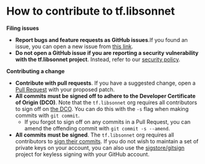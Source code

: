 # How to contribute to tf.libsonnet

**Filing issues**

- **Report bugs and feature requests as GitHub issues**.If you found an issue, you can open a new issue from [this
  link](https://github.com/tf-libsonnet/libgenerator/issues/new/choose).
- **Do not open a GitHub issue if you are reporting a security vulnerability with the tf.libsonnet project**. Instead,
  refer to our [security policy](/SECURITY.md).


**Contributing a change**

- **Contribute with pull requests**. If you have a suggested change, open a [Pull
  Request](https://docs.github.com/en/pull-requests) with your proposed patch.
- **All commits must be signed off to adhere to the Developer Certificate of Origin (DCO)**. Note that the
  `tf.libsonnet` org requires all contributors to sign off on [the DCO](https://developercertificate.org/). You can do
  this with the `-s` flag when making commits with `git commit`.
    - If you forgot to sign off on any commits in a Pull Request, you can amend the offending commit with `git commit -s
      --amend`.
- **All commits must be signed**. The `tf.libsonnet` org requires all contributors to [sign their
  commits](https://docs.github.com/en/authentication/managing-commit-signature-verification/signing-commits). If you do
  not wish to maintain a set of private keys on your account, you can also use the
  [sigstore/gitsign](https://github.com/sigstore/gitsign) project for keyless signing with your GitHub account.
